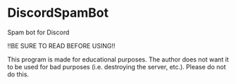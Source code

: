 # DiscordSpamBot
Spam bot for Discord


!!BE SURE TO READ BEFORE USING!!

This program is made for educational purposes. The author does not want it to be used for bad purposes (i.e. destroying the server, etc.). Please do not do this.
